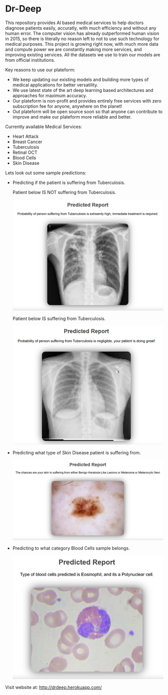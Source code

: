 # Dr-Deep
This repository provides AI based medical services to help doctors diagnose patients easily, accuratly, with much efficiency and without any human error. The computer vision has already outperformed human vision in 2015, so there is literally no reason left to not to use such technology for medical purposes. This project is growing right now, with much more data and compute power we are constantly making more services, and improving existing services. All the datasets we use to train our models are from official institutions.

Key reasons to use our plateform:

- We keep updating our existing models and building more types of medical applications for better versatility.
- We use latest state of the art deep learning based architectures and approaches for maximum accuracy.
- Our plateform is non-profit and provides entirely free services with zero subscription fee for anyone, anywhere on the planet!
- Out plateform will be open source soon so that anyone can contribute to improve and make our plateform more reliable and better.

Currently available Medical Services:

- Heart Attack
- Breast Cancer
- Tuberculosis
- Retinal OCT
- Blood Cells
- Skin Disease

Lets look out some sample predictions:
- Predicting if the patient is suffering from Tuberculosis.
  
  Patient below IS NOT suffering from Tuberculosis.
  
  ![Alt text](samples/no-tuberculosis.PNG?raw=true "Title")
  
  Patient below IS suffering from Tuberculosis.
  
  ![Alt text](samples/yes-tuberculosis.PNG?raw=true "Title")
  
- Predicting what type of Skin Disease patient is suffering from.

  ![Alt text](samples/skin-disease-report.PNG?raw=true "Title")
  
- Predicting to what category Blood Cells sample belongs.

  ![Alt text](samples/bloodcell-report.PNG?raw=true "Title")


Visit website at: http://drdeep.herokuapp.com/
